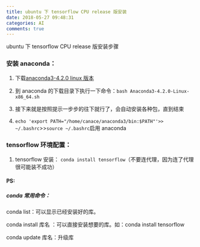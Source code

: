 ```yaml
---
title: ubuntu 下 tensorflow CPU release 版安装
date: 2018-05-27 09:48:31
categories: AI
comments: true
---
```


ubuntu 下 tensorflow CPU release 版安装步骤

<!--more-->

### 安装 anaconda：

1. 下载[anaconda3-4.2.0 linux 版本](https://repo.continuum.io/archive/)

2. 到 anaconda 的下载目录下执行一下命令：`bash Anaconda3-4.2.0-Linux-x86_64.sh`

3. 接下来就是按照提示一步步的往下就行了，会自动安装各种包，直到结束

4. `echo 'export PATH="/home/canace/anaconda3/bin:$PATH"'>> ~/.bashrc`>>`source ~/.bashrc`启用 anaconda

### tensorflow 环境配置：

1. tensorflow 安装：
   `conda install tensorflow`（不要连代理，因为连了代理很可能装不成功）

#### PS:

##### conda 常用命令：

conda list：可以显示已经安装好的库。

conda install 库名 ：可以直接安装想要的库。如：conda install tensorflow

conda update 库名：升级库
